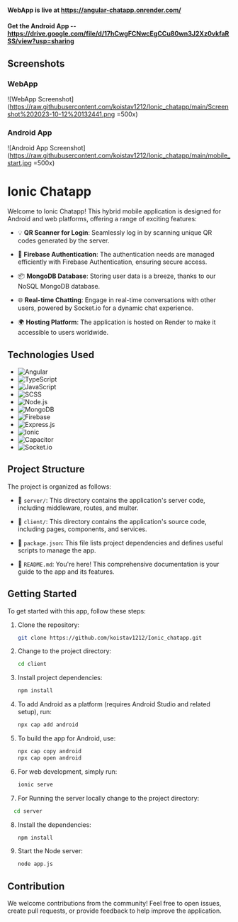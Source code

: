 #### WebApp is live at https://angular-chatapp.onrender.com/
#### Get the Android App -- https://drive.google.com/file/d/17hCwgFCNwcEgCCu80wn3J2Xz0vkfaRSS/view?usp=sharing

## Screenshots

### WebApp

![WebApp Screenshot](https://raw.githubusercontent.com/koistav1212/Ionic_chatapp/main/Screenshot%202023-10-12%20132441.png =500x)

### Android App
![Android App Screenshot](https://raw.githubusercontent.com/koistav1212/Ionic_chatapp/main/mobile_start.jpg =500x)


# Ionic Chatapp

Welcome to Ionic Chatapp! This hybrid mobile application is designed for Android and web platforms, offering a range of exciting features:

- 💡 **QR Scanner for Login**: Seamlessly log in by scanning unique QR codes generated by the server.

- 🔐 **Firebase Authentication**: The authentication needs are managed efficiently with Firebase Authentication, ensuring secure access.

- 📦 **MongoDB Database**: Storing user data is a breeze, thanks to our NoSQL MongoDB database.

- 🌐 **Real-time Chatting**: Engage in real-time conversations with other users, powered by Socket.io for a dynamic chat experience.

- 🌍 **Hosting Platform**: The application is hosted on Render to make it accessible to users worldwide.

## Technologies Used

- ![Angular](https://img.shields.io/badge/Angular-FF5733?style=for-the-badge&logo=angular&logoColor=white)
- ![TypeScript](https://img.shields.io/badge/TypeScript-3178C6?style=for-the-badge&logo=typescript&logoColor=white)
- ![JavaScript](https://img.shields.io/badge/JavaScript-F7DF1E?style=for-the-badge&logo=javascript&logoColor=black)
- ![SCSS](https://img.shields.io/badge/SCSS-CC6699?style=for-the-badge&logo=sass&logoColor=white)
- ![Node.js](https://img.shields.io/badge/Node.js-339933?style=for-the-badge&logo=node.js&logoColor=white)
- ![MongoDB](https://img.shields.io/badge/MongoDB-47A248?style=for-the-badge&logo=mongodb&logoColor=white)
- ![Firebase](https://img.shields.io/badge/Firebase-FFCA28?style=for-the-badge&logo=firebase&logoColor=black)
- ![Express.js](https://img.shields.io/badge/Express.js-000000?style=for-the-badge&logo=express&logoColor=white)
- ![Ionic](https://img.shields.io/badge/Ionic-3880FF?style=for-the-badge&logo=ionic&logoColor=white)
- ![Capacitor](https://img.shields.io/badge/Capacitor-4FC08D?style=for-the-badge&logo=capacitor&logoColor=white)
- ![Socket.io](https://img.shields.io/badge/Socket.io-010101?style=for-the-badge&logo=socket.io&logoColor=white)

## Project Structure

The project is organized as follows:

- 📁 `server/`: This directory contains the application's server code, including middleware, routes, and multer.

- 📄 `client/`: This directory contains the application's source code, including pages, components, and services.

- 📄 `package.json`: This file lists project dependencies and defines useful scripts to manage the app.

- 📄 `README.md`: You're here! This comprehensive documentation is your guide to the app and its features.

## Getting Started

To get started with this app, follow these steps:

1. Clone the repository:

   ```bash
   git clone https://github.com/koistav1212/Ionic_chatapp.git
   ```

2. Change to the project directory:

   ```bash
   cd client
   ```

3. Install project dependencies:

   ```bash
   npm install
   ```

4. To add Android as a platform (requires Android Studio and related setup), run:

   ```bash
   npx cap add android
   ```

5. To build the app for Android, use:

   ```bash
   npx cap copy android
   npx cap open android
   ```

6. For web development, simply run:

   ```bash
   ionic serve
   ```
7. For Running the server locally change to the project directory:
 ```bash
   cd server
   ```
8. Install the dependencies:
   ```bash
   npm install
   ```
9. Start the Node server:
   ```bash
   node app.js
   ```


## Contribution

We welcome contributions from the community! Feel free to open issues, create pull requests, or provide feedback to help improve the application.

